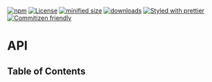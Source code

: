 [![npm](https://img.shields.io/npm/v/x-expression.svg)](https://www.npmjs.com/package/x-expression)
[![License](https://img.shields.io/badge/License-BSD%203--Clause-blue.svg)](https://opensource.org/licenses/BSD-3-Clause)
[![minified size](https://badgen.net/bundlephobia/min/x-expression)](https://bundlephobia.com/result?p=x-expression)
[![downloads](http://img.shields.io/npm/dm/x-expression.svg?style=flat-square)](https://npmjs.org/package/x-expression)
[![Styled with prettier](https://img.shields.io/badge/styled_with-prettier-ff69b4.svg)](https://github.com/prettier/prettier)
[![Commitizen friendly](https://img.shields.io/badge/commitizen-friendly-brightgreen.svg)](http://commitizen.github.io/cz-cli/)

# API

<!-- Generated by documentation.js. Update this documentation by updating the source code. -->

## Table of Contents
